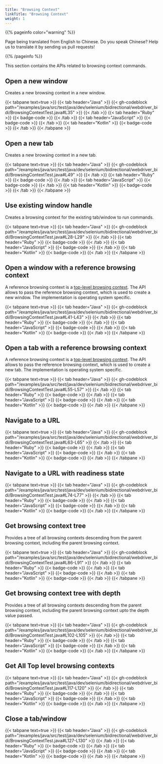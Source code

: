 ```yaml
---
title: "Browsing Context"
linkTitle: "Browsing Context"
weight: 1
---
```


{{% pageinfo color="warning" %}}
<p class="lead">
   <i class="fas fa-language d-4"></i>
   Page being translated from
   English to Chinese. Do you speak Chinese? Help us to translate
   it by sending us pull requests!
</p>
{{% /pageinfo %}}

This section contains the APIs related to browsing context commands. 

## Open a new window

Creates a new browsing context in a new window.

{{< tabpane text=true >}}
{{< tab header="Java" >}}
{{< gh-codeblock path="/examples/java/src/test/java/dev/selenium/bidirectional/webdriver_bidi/BrowsingContextTest.java#L35" >}}
{{< /tab >}}
{{< tab header="Ruby" >}}
{{< badge-code >}}
{{< /tab >}}
{{< tab header="JavaScript" >}}
{{< badge-code >}}
{{< /tab >}}
{{< tab header="Kotlin" >}}
{{< badge-code >}}
{{< /tab >}}
{{< /tabpane >}}

## Open a new tab

Creates a new browsing context in a new tab.

{{< tabpane text=true >}}
{{< tab header="Java" >}}
{{< gh-codeblock path="/examples/java/src/test/java/dev/selenium/bidirectional/webdriver_bidi/BrowsingContextTest.java#L49" >}}
{{< /tab >}}
{{< tab header="Ruby" >}}
{{< badge-code >}}
{{< /tab >}}
{{< tab header="JavaScript" >}}
{{< badge-code >}}
{{< /tab >}}
{{< tab header="Kotlin" >}}
{{< badge-code >}}
{{< /tab >}}
{{< /tabpane >}}

## Use existing window handle

Creates a browsing context for the existing tab/window to run commands.

{{< tabpane text=true >}}
{{< tab header="Java" >}}
{{< gh-codeblock path="/examples/java/src/test/java/dev/selenium/bidirectional/webdriver_bidi/BrowsingContextTest.java#L28-L29" >}}
{{< /tab >}}
{{< tab header="Ruby" >}}
{{< badge-code >}}
{{< /tab >}}
{{< tab header="JavaScript" >}}
{{< badge-code >}}
{{< /tab >}}
{{< tab header="Kotlin" >}}
{{< badge-code >}}
{{< /tab >}}
{{< /tabpane >}}


## Open a window with a reference browsing context
A reference browsing context is a [top-level browsing context](https://html.spec.whatwg.org/multipage/document-sequences.html#top-level-browsing-context). 
The API allows to pass the reference browsing context, which is used to create a new window. The implementation is operating system specific.

{{< tabpane text=true >}}
{{< tab header="Java" >}}
{{< gh-codeblock path="/examples/java/src/test/java/dev/selenium/bidirectional/webdriver_bidi/BrowsingContextTest.java#L41-L43" >}}
{{< /tab >}}
{{< tab header="Ruby" >}}
{{< badge-code >}}
{{< /tab >}}
{{< tab header="JavaScript" >}}
{{< badge-code >}}
{{< /tab >}}
{{< tab header="Kotlin" >}}
{{< badge-code >}}
{{< /tab >}}
{{< /tabpane >}}

## Open a tab with a reference browsing context
A reference browsing context is a [top-level browsing context](https://html.spec.whatwg.org/multipage/document-sequences.html#top-level-browsing-context). 
The API allows to pass the reference browsing context, which is used to create a new tab. The implementation is operating system specific.

{{< tabpane text=true >}}
{{< tab header="Java" >}}
{{< gh-codeblock path="/examples/java/src/test/java/dev/selenium/bidirectional/webdriver_bidi/BrowsingContextTest.java#L55-L57" >}}
{{< /tab >}}
{{< tab header="Ruby" >}}
{{< badge-code >}}
{{< /tab >}}
{{< tab header="JavaScript" >}}
{{< badge-code >}}
{{< /tab >}}
{{< tab header="Kotlin" >}}
{{< badge-code >}}
{{< /tab >}}
{{< /tabpane >}}

## Navigate to a URL

{{< tabpane text=true >}}
{{< tab header="Java" >}}
{{< gh-codeblock path="/examples/java/src/test/java/dev/selenium/bidirectional/webdriver_bidi/BrowsingContextTest.java#L63-L65" >}}
{{< /tab >}}
{{< tab header="Ruby" >}}
{{< badge-code >}}
{{< /tab >}}
{{< tab header="JavaScript" >}}
{{< badge-code >}}
{{< /tab >}}
{{< tab header="Kotlin" >}}
{{< badge-code >}}
{{< /tab >}}
{{< /tabpane >}}

## Navigate to a URL with readiness state

{{< tabpane text=true >}}
{{< tab header="Java" >}}
{{< gh-codeblock path="/examples/java/src/test/java/dev/selenium/bidirectional/webdriver_bidi/BrowsingContextTest.java#L74-L77" >}}
{{< /tab >}}
{{< tab header="Ruby" >}}
{{< badge-code >}}
{{< /tab >}}
{{< tab header="JavaScript" >}}
{{< badge-code >}}
{{< /tab >}}
{{< tab header="Kotlin" >}}
{{< badge-code >}}
{{< /tab >}}
{{< /tabpane >}}

## Get browsing context tree

Provides a tree of all browsing contexts descending from the parent browsing context, including the parent browsing context.

{{< tabpane text=true >}}
{{< tab header="Java" >}}
{{< gh-codeblock path="/examples/java/src/test/java/dev/selenium/bidirectional/webdriver_bidi/BrowsingContextTest.java#L86-L91" >}}
{{< /tab >}}
{{< tab header="Ruby" >}}
{{< badge-code >}}
{{< /tab >}}
{{< tab header="JavaScript" >}}
{{< badge-code >}}
{{< /tab >}}
{{< tab header="Kotlin" >}}
{{< badge-code >}}
{{< /tab >}}
{{< /tabpane >}}

## Get browsing context tree with depth

Provides a tree of all browsing contexts descending from the parent browsing context, including the parent browsing context upto the depth value passed.

{{< tabpane text=true >}}
{{< tab header="Java" >}}
{{< gh-codeblock path="/examples/java/src/test/java/dev/selenium/bidirectional/webdriver_bidi/BrowsingContextTest.java#L102-L105" >}}
{{< /tab >}}
{{< tab header="Ruby" >}}
{{< badge-code >}}
{{< /tab >}}
{{< tab header="JavaScript" >}}
{{< badge-code >}}
{{< /tab >}}
{{< tab header="Kotlin" >}}
{{< badge-code >}}
{{< /tab >}}
{{< /tabpane >}}

## Get All Top level browsing contexts

{{< tabpane text=true >}}
{{< tab header="Java" >}}
{{< gh-codeblock path="/examples/java/src/test/java/dev/selenium/bidirectional/webdriver_bidi/BrowsingContextTest.java#L117-L120" >}}
{{< /tab >}}
{{< tab header="Ruby" >}}
{{< badge-code >}}
{{< /tab >}}
{{< tab header="JavaScript" >}}
{{< badge-code >}}
{{< /tab >}}
{{< tab header="Kotlin" >}}
{{< badge-code >}}
{{< /tab >}}
{{< /tabpane >}}

## Close a tab/window

{{< tabpane text=true >}}
{{< tab header="Java" >}}
{{< gh-codeblock path="/examples/java/src/test/java/dev/selenium/bidirectional/webdriver_bidi/BrowsingContextTest.java#L127-L130" >}}
{{< /tab >}}
{{< tab header="Ruby" >}}
{{< badge-code >}}
{{< /tab >}}
{{< tab header="JavaScript" >}}
{{< badge-code >}}
{{< /tab >}}
{{< tab header="Kotlin" >}}
{{< badge-code >}}
{{< /tab >}}
{{< /tabpane >}}